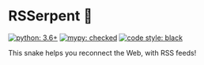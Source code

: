 # RSSerpent 🐍

[![python: 3.6+](https://img.shields.io/badge/python-^3.6.2-blue.svg)](https://www.python.org/downloads/)
[![mypy: checked](http://www.mypy-lang.org/static/mypy_badge.svg)](https://mypy-lang.org/)
[![code style: black](https://img.shields.io/badge/code%20style-black-000000.svg)](https://github.com/psf/black)

This snake helps you reconnect the Web, with RSS feeds!
